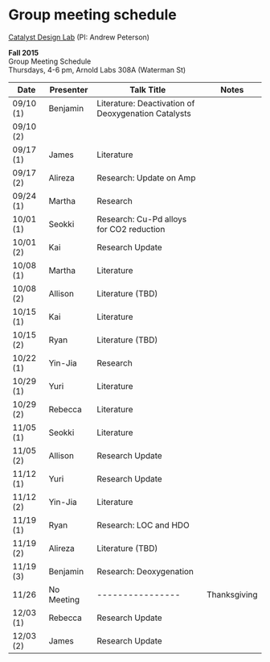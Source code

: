 # Group meeting schedule #
[Catalyst Design Lab](http://brown.edu/go/catalyst) (PI: Andrew Peterson)

**Fall 2015**  
Group Meeting Schedule  
Thursdays, 4-6 pm, Arnold Labs 308A (Waterman St)  


|   Date     |   Presenter   |   Talk Title                                              |   Notes   |
| ---------- | ------------- | --------------------------------------------------------- | --------- |
| 09/10 (1)  | Benjamin      |  Literature: Deactivation of Deoxygenation Catalysts      |           |
| 09/10 (2)  |               |                                                           |           |
| 09/17 (1)  | James         |  Literature                                               |           |
| 09/17 (2)  | Alireza       |  Research: Update on Amp                                  |           |
| 09/24 (1)  | Martha        |  Research                                                         |           |
| 10/01 (1)  |     Seokki          |    Research: Cu-Pd alloys for CO2 reduction                                                   |           |
| 10/01 (2)  |  Kai             |   Research Update                                                        |           |
| 10/08 (1)  |  Martha       | Literature                                                           |           |
| 10/08 (2)  |   Allison     | Literature (TBD)                                          |           |
| 10/15 (1)  |   Kai            |    Literature                                                       |           |
| 10/15 (2)  |    Ryan       | Literature (TBD)                                          |           |
| 10/22 (1)  |   Yin-Jia     | Research                                      |           |
| 10/29 (1)  |  Yuri  |  Literature                                                         |           |
| 10/29 (2)  |    Rebecca    | Literature                                                |           |
| 11/05 (1)  |        Seokki       |     Literature                                                      |           |
| 11/05 (2)  |  Allison      | Research Update                                           |           |
| 11/12 (1)  |  Yuri  |             Research Update                                              |           |
| 11/12 (2)  |  Yin-Jia         | Literature                                     |           |
| 11/19 (1)  |  Ryan         | Research: LOC and HDO                                     |           |
| 11/19 (2)  |  Alireza      | Literature (TBD)                                          |           |
| 11/19 (3)  |  Benjamin     | Research: Deoxygenation                                   |           |
| 11/26      | No Meeting    | ----------------                                          | Thanksgiving |
| 12/03 (1)  |    Rebecca    | Research Update                                           |           |
| 12/03 (2)  |    James      | Research Update                                           |           |